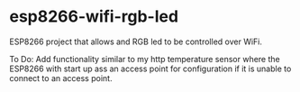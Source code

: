 # esp8266-wifi-rgb-led
ESP8266 project that allows and RGB led to be controlled over WiFi.


To Do:
Add functionality similar to my http temperature sensor where the ESP8266 with start up ass an access point for configuration if it is unable to connect to an access point.
